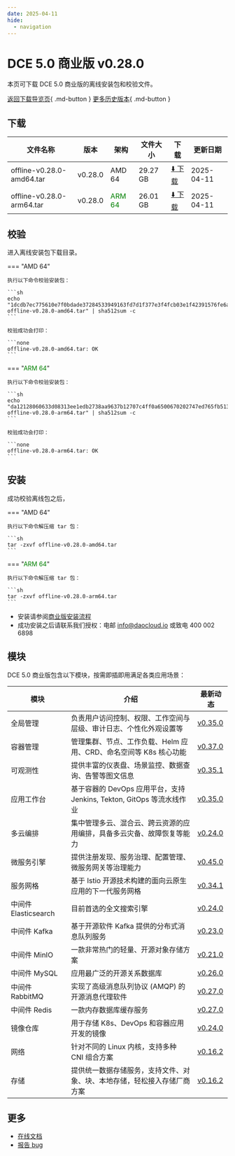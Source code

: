 ```yaml
---
date: 2025-04-11
hide:
  - navigation
---
```


# DCE 5.0 商业版 v0.28.0

本页可下载 DCE 5.0 商业版的离线安装包和校验文件。

[返回下载导览页](../index.md#_2){ .md-button } [更多历史版本](./dce5-installer-history.md){ .md-button }

## 下载

| 文件名称 | 版本 | 架构 | 文件大小 | 下载 | 更新日期 |
| ------- | --- | ---- | ------ | --- | ------- |
| offline-v0.28.0-amd64.tar | v0.28.0 | AMD 64 | 29.27 GB | [:arrow_down: 下载](https://qiniu-download-public.daocloud.io/DaoCloud_Enterprise/dce5/offline-v0.28.0-amd64.tar) | 2025-04-11 |
| offline-v0.28.0-arm64.tar | v0.28.0 | <font color="green">ARM 64</font> | 26.01 GB | [:arrow_down: 下载](https://qiniu-download-public.daocloud.io/DaoCloud_Enterprise/dce5/offline-v0.28.0-arm64.tar) | 2025-04-11 |

## 校验

进入离线安装包下载目录。

=== "AMD 64"

    执行以下命令校验安装包：

    ```sh
    echo "1dcdb7ec775610e7f0bdade37284533949163fd7d1f377e3f4fcb03e1f42391576fe6afbab928ded6368899c7d4d94e9e6d3dd4e5ab0c9a17750be676b2bd7fa  offline-v0.28.0-amd64.tar" | sha512sum -c
    ```

    校验成功会打印：

    ```none
    offline-v0.28.0-amd64.tar: OK
    ```

=== "<font color="green">ARM 64</font>"

    执行以下命令校验安装包：

    ```sh
    echo "da12128060633d08313ee1edb2738aa9637b12707c4ff0a6500670202747ed765fb513124ba826a19427adcf1f78103afa124de59ee91c00f6c869cb7876b10a  offline-v0.28.0-arm64.tar" | sha512sum -c
    ```

    校验成功会打印：

    ```none
    offline-v0.28.0-arm64.tar: OK
    ```

## 安装

成功校验离线包之后，

=== "AMD 64"

    执行以下命令解压缩 tar 包：

    ```sh
    tar -zxvf offline-v0.28.0-amd64.tar
    ```

=== "<font color="green">ARM 64</font>"

    执行以下命令解压缩 tar 包：

    ```sh
    tar -zxvf offline-v0.28.0-arm64.tar
    ```

- 安装请参阅[商业版安装流程](../../install/commercial/start-install.md)
- 成功安装之后请联系我们授权：电邮 info@daocloud.io 或致电 400 002 6898

## 模块

DCE 5.0 商业版包含以下模块，按需即插即用满足各类应用场景：

| 模块 | 介绍 | 最新动态 |
| ---- | --- | ------ |
| 全局管理 | 负责用户访问控制、权限、工作空间与层级、审计日志、个性化外观设置等 | [v0.35.0](../../ghippo/intro/release-notes.md#v0350) |
| 容器管理 | 管理集群、节点、工作负载、Helm 应用、CRD、命名空间等 K8s 核心功能 | [v0.37.0](../../kpanda/intro/release-notes.md#v0370) |
| 可观测性 | 提供丰富的仪表盘、场景监控、数据查询、告警等图文信息 | [v0.35.1](../../insight/intro/release-notes.md#v0351) |
| 应用工作台 | 基于容器的 DevOps 应用平台，支持 Jenkins, Tekton, GitOps 等流水线作业 | [v0.35.0](../../amamba/intro/release-notes.md#v0350) |
| 多云编排 | 集中管理多云、混合云、跨云资源的应用编排，具备多云灾备、故障恢复等能力 | [v0.24.0](../../kairship/intro/release-notes.md#v0240) |
| 微服务引擎 | 提供注册发现、服务治理、配置管理、微服务网关等治理能力 | [v0.45.0](../../skoala/intro/release-notes.md#v0450) |
| 服务网格 | 基于 Istio 开源技术构建的面向云原生应用的下一代服务网格 | [v0.34.1](../../mspider/intro/release-notes.md#v0341) |
| 中间件 Elasticsearch | 目前首选的全文搜索引擎 | [v0.24.0](../../middleware/elasticsearch/release-notes.md#v0240) |
| 中间件 Kafka | 基于开源软件 Kafka 提供的分布式消息队列服务 | [v0.23.0](../../middleware/kafka/release-notes.md#v0230) |
| 中间件 MinIO | 一款非常热门的轻量、开源对象存储方案 | [v0.21.0](../../middleware/minio/release-notes.md#v0210) |
| 中间件 MySQL | 应用最广泛的开源关系数据库 | [v0.26.0](../../middleware/mysql/release-notes.md#v0260) |
| 中间件 RabbitMQ | 实现了高级消息队列协议 (AMQP) 的开源消息代理软件 | [v0.27.0](../../middleware/rabbitmq/release-notes.md#v0270) |
| 中间件 Redis | 一款内存数据库缓存服务 | [v0.27.0](../../middleware/redis/release-notes.md#v0270) |
| 镜像仓库 | 用于存储 K8s、DevOps 和容器应用开发的镜像 | [v0.24.0](../../kangaroo/intro/release-notes.md#v0240) |
| 网络 | 针对不同的 Linux 内核，支持多种 CNI 组合方案 | [v0.16.2](../../network/intro/release-notes.md) |
| 存储 | 提供统一数据存储服务，支持文件、对象、块、本地存储，轻松接入存储厂商方案 | [v0.16.2](../../storage/hwameistor/release-notes.md) |

## 更多

- [在线文档](../../dce/index.md)
- [报告 bug](https://github.com/DaoCloud/DaoCloud-docs/issues)
